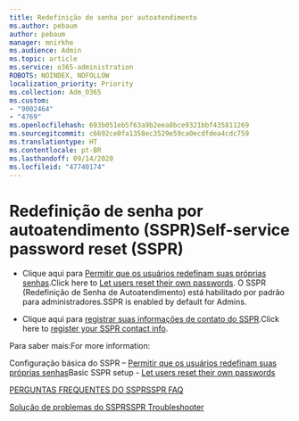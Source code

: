 ```yaml
---
title: Redefinição de senha por autoatendimento
ms.author: pebaum
author: pebaum
manager: mnirkhe
ms.audience: Admin
ms.topic: article
ms.service: o365-administration
ROBOTS: NOINDEX, NOFOLLOW
localization_priority: Priority
ms.collection: Adm_O365
ms.custom:
- "9002464"
- "4769"
ms.openlocfilehash: 693b051eb5f63a9b2eea8bce9321bbf435811269
ms.sourcegitcommit: c6692ce0fa1358ec3529e59ca0ecdfdea4cdc759
ms.translationtype: HT
ms.contentlocale: pt-BR
ms.lasthandoff: 09/14/2020
ms.locfileid: "47740174"
---
```

# <a name="self-service-password-reset-sspr"></a><span data-ttu-id="62e4c-102">Redefinição de senha por autoatendimento (SSPR)</span><span class="sxs-lookup"><span data-stu-id="62e4c-102">Self-service password reset (SSPR)</span></span>

- <span data-ttu-id="62e4c-103">Clique aqui para [Permitir que os usuários redefinam suas próprias senhas](https://admin.microsoft.com/Adminportal/Home#/featureexplorer/security/Sspr).</span><span class="sxs-lookup"><span data-stu-id="62e4c-103">Click here to [Let users reset their own passwords](https://admin.microsoft.com/Adminportal/Home#/featureexplorer/security/Sspr).</span></span>  <span data-ttu-id="62e4c-104">O SSPR (Redefinição de Senha de Autoatendimento) está habilitado por padrão para administradores.</span><span class="sxs-lookup"><span data-stu-id="62e4c-104">SSPR is enabled by default for Admins.</span></span>

- <span data-ttu-id="62e4c-105">Clique aqui para [registrar suas informações de contato do SSPR](https://go.microsoft.com/fwlink/?linkid=849451).</span><span class="sxs-lookup"><span data-stu-id="62e4c-105">Click here to [register your SSPR contact info](https://go.microsoft.com/fwlink/?linkid=849451).</span></span>

<span data-ttu-id="62e4c-106">Para saber mais:</span><span class="sxs-lookup"><span data-stu-id="62e4c-106">For more information:</span></span>

<span data-ttu-id="62e4c-107">Configuração básica do SSPR – [Permitir que os usuários redefinam suas próprias senhas](https://docs.microsoft.com/microsoft-365/admin/add-users/let-users-reset-passwords?view=o365-worldwide)</span><span class="sxs-lookup"><span data-stu-id="62e4c-107">Basic SSPR setup - [Let users reset their own passwords](https://docs.microsoft.com/microsoft-365/admin/add-users/let-users-reset-passwords?view=o365-worldwide)</span></span>

[<span data-ttu-id="62e4c-108">PERGUNTAS FREQUENTES DO SSPR</span><span class="sxs-lookup"><span data-stu-id="62e4c-108">SSPR FAQ</span></span>](https://docs.microsoft.com/azure/active-directory/authentication/active-directory-passwords-faq)

[<span data-ttu-id="62e4c-109">Solução de problemas do SSPR</span><span class="sxs-lookup"><span data-stu-id="62e4c-109">SSPR Troubleshooter</span></span>](https://docs.microsoft.com/azure/active-directory/authentication/active-directory-passwords-troubleshoot)
